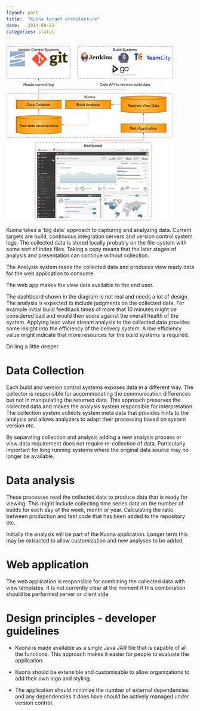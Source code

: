 ```yaml
---
layout: post
title:  "Kuona target architecture"
date:   2014-09-22
categories: status
---
```



![Target Architecture Diagram](/images/2014-09-20-kuona-architecture.png)

Kuona takes a 'big data' approach to capturing and analyzing
data. Current targets are build, continuous integration servers and
version control system logs. The collected data is stored locally
probably on the file-system with some sort of index files. Taking a
copy means that the later stages of analysis and presentation can
continue without collection.

The Analysis system reads the collected data and produces view ready
data for the web application to consume.

The web app makes the view data available to the end user.

The dashboard shown in the diagram is not real and needs a lot of
design. The analysis is expected to include judgments on the collected
data. For example initial build feedback times of more that 10 minutes
might be considered bad and would then score against the overall
health of the system. Applying lean value stream analysis to the
collected data provides some insight into the efficiency of the
delivery system. A low efficiency value might indicate that more
resources for the build systems is required.

Drilling a little deeper

# Data Collection

Each build and version control systems exposes data in a different
way. The collector is responsible for accommodating the communication
differences but not in manipulating the returned data. This approach
preserves the collected data and makes the analysis system responsible
for interpretation. The collection system collects system meta data
that provides hints to the analysis and allows analyzers to adapt
their processing based on system version etc.

By separating collection and analysis adding a new analysis process or
view data requirement does not require re-collection of
data. Particularly important for long running systems where the
original data source may no longer be available.

# Data analysis

These processes read the collected data to produce data that is ready
for viewing. This might include collecting time series data on the
number of builds for each day of the week, month or year. Calculating
the ratio between production and test code that has been added to the
repository etc.

Initially the analysis will be part of the Kuona application. Longer
term this may be extracted to allow customization and new analyses to
be added.

# Web application

The web application is responsible for combining the collected data
with view templates. It is not currently clear at the moment if this
combination should be performed server or client side.

# Design principles - developer guidelines

* Kuona is made available as a single Java JAR file that is capable of
all the functions. This approach makes it easier for people to
evaluate the application.

* Kuona should be extensible and customisable to allow organizations to
add their own logo and styling.

* The application should minimize the number of external dependencies
and any dependencies it does have should be actively managed under
version control.

